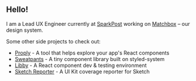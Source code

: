 ## Hello!

I am a Lead UX Engineer currently at [SparkPost](https://www.sparkpost.com) working on [Matchbox](https://github.com/sparkpost/matchbox/) – our design system.

Some other side projects to check out:

- [Proply](https://github.com/jonambas/proply) - A tool that helps explore your app's React components
- [Sweatpants](https://github.com/jonambas/sweatpants) - A tiny component library built on styled-system
- [Libby](https://github.com/SparkPost/libby-react) - A React component dev & testing environment
- [Sketch Reporter](https://github.com/jonambas/sketch-reporter) - A UI Kit coverage reporter for Sketch
